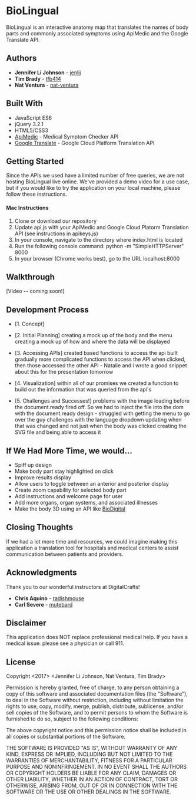 # BioLingual

BioLingual is an interactive anatomy map that translates the names of body parts and commonly associated symptoms using ApiMedic and the Google Translate API.

## Authors

* **Jennifer Li Johnson** - [jenlij](https://github.com/jenlij)
* **Tim Brady** - [tfb414](https://github.com/tfb414)
* **Nat Ventura** - [nat-ventura](https://github.com/nat-ventura)

## Built With

* JavaScript ES6
* jQuery 3.2.1
* HTML5/CSS3
* [ApiMedic](https://apimedic.net/) - Medical Symptom Checker API
* [Google Translate](https://cloud.google.com/translate/) - Google Cloud Platform Translation API

## Getting Started

Since the APIs we used have a limited number of free queries, we are not hosting BioLingual live online. We've provided a demo video for a use case, but if you would like to try the application on your local machine, please follow these instructions.

#### Mac Instructions
1. Clone or download our repository
2. Update api.js with your ApiMedic and Google Cloud Platorm Translation API (see instructions in apikeys.js)
3. In your console, navigate to the directory where index.html is located
4. Run the following console command: python -m "SimpleHTTPServer" 8000
5. In your browser (Chrome works best), go to the URL localhost:8000   

## Walkthrough
[Video -- coming soon!]

## Development Process
* [1. Concept]

* [2. Initial Planning]
    creating a mock up of the body and the menu
    creating a mock up of how and where the data will be displayed
    
* [3. Accessing APIs]
    created based functions to access the api
    built gradually more complicated functions to access the API when clicked, then those accessed the other API - Natalie and i wrote a good snippet about this for the presentation tomorrow
* [4. Visualization]
    within all of our promises we created a function to build out the information that was queried from the api's
* [5. Challenges and Successes!]
    problems with the image loading before the document.ready fired off. So we had to inject the file into the dom with the document.ready
    design - struggled with getting the menu to go over the guy
    challenges with the language dropdown updating when that was changed and not just when the body was clicked
    creating the SVG file and being able to access it




## If We Had More Time, we would...

* Spiff up design
* Make body part stay highlighted on click
* Improve results display
* Allow users to toggle between an anterior and posterior display
* Create zoom capability for selected body part
* Add instructions and welcome page for user
* Add more organs, organ systems, and associated illnesses
* Make the body 3D using an API like [BioDigital](https://www.biodigital.com/)

## Closing Thoughts
If we had a lot more time and resources, we could imagine making this application a translation tool for hospitals and medical centers to assist communication between patients and providers.  

## Acknowledgments

Thank you to our wonderful instructors at DigitalCrafts!
* **Chris Aquino** - [radishmouse](https://github.com/radishmouse)
* **Carl Severe** - [mutebard](https://github.com/mutebard)

## Disclaimer
This application does NOT replace professional medical help. If you have a medical issue. please see a physician or call 911. 

## License 
Copyright <2017> <Jennifer Li Johnson, Nat Ventura, Tim Brady>

Permission is hereby granted, free of charge, to any person obtaining a copy of this software and associated documentation files (the "Software"), to deal in the Software without restriction, including without limitation the rights to use, copy, modify, merge, publish, distribute, sublicense, and/or sell copies of the Software, and to permit persons to whom the Software is furnished to do so, subject to the following conditions:

The above copyright notice and this permission notice shall be included in all copies or substantial portions of the Software.

THE SOFTWARE IS PROVIDED "AS IS", WITHOUT WARRANTY OF ANY KIND, EXPRESS OR IMPLIED, INCLUDING BUT NOT LIMITED TO THE WARRANTIES OF MERCHANTABILITY, FITNESS FOR A PARTICULAR PURPOSE AND NONINFRINGEMENT. IN NO EVENT SHALL THE AUTHORS OR COPYRIGHT HOLDERS BE LIABLE FOR ANY CLAIM, DAMAGES OR OTHER LIABILITY, WHETHER IN AN ACTION OF CONTRACT, TORT OR OTHERWISE, ARISING FROM, OUT OF OR IN CONNECTION WITH THE SOFTWARE OR THE USE OR OTHER DEALINGS IN THE SOFTWARE.

